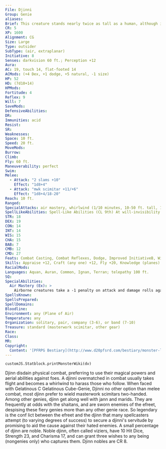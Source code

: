 ```yaml
---
File: Djinni
Group: Genie
aliases: 
Brief: This creature stands nearly twice as tall as a human, although its lower torso trails away into a vortex of mist and wind.
CR: 5
XP: 1600
Alignment: CG
Size: Large
Type: outsider
SubType: (air, extraplanar)
Initiative: 8
Senses: darkvision 60 ft.; Perception +12
Aura: 
AC: 19, touch 14, flat-footed 14
ACMods: (+4 Dex, +1 dodge, +5 natural, -1 size)
HP: 52
HD: (7d10+14)
HPMods: 
Fortitude: 4
Reflex: 9
Will: 7
SaveMods: 
DefensiveAbilities: 
DR: 
Immunities: acid
Resist: 
SR: 
Weaknesses: 
Space: 10 ft.
Speed: 20 ft.
MoveMods: 
Burrow: 
Climb: 
Fly: 60 ft.
Maneuverability: perfect
Swim: 
Melee: 
  - Attack: "2 slams +10"
    Effect: "1d8+4"
  - Attack: "mwk scimitar +11/+6"
    Effect: "1d8+4/18-20"
Reach: 10 ft.
Ranged: 
SpecialAttacks: air mastery, whirlwind (1/10 minutes, 10-50 ft. tall, 1d8+4 damage, DC 17)
SpellLikeAbilities: Spell-Like Abilities (CL 9th) At will-invisibility (self only), plane shift (willing targets to elemental planes, Astral Plane, or Material Plane only) 1/day-create food and water, create wine (as create water, but wine instead), gaseous form (for up to 1 hour), major creation (created vegetable matter is permanent), persistent image (DC 17), wind walk
STR: 18
DEX: 19
CON: 14
INT: 14
WIS: 15
CHA: 15
BAB: 7
CMB: 12
CMD: 27
Feats: Combat Casting, Combat Reflexes, Dodge, Improved InitiativeB, Wind Stance
Skills: Appraise +12, Craft (any one) +12, Fly +20, Knowledge (planes) +12, Perception +12, Sense Motive +12, Spellcraft +12, Stealth +10
RacialMods: 
Languages: Aquan, Auran, Common, Ignan, Terran; telepathy 100 ft.
SQ: 
SpecialAbilities:
  Air Mastery (Ex): >
    Airborne creatures take a -1 penalty on attack and damage rolls against a djinni. The djinn (singular djinni) are genies from the Plane of Air. They are said to be made of the stuff of clouds, with the strength of the mightiest storms. A djinni is about 10 feet tall and weighs about 1,000 pounds.
SpellsKnown: 
SpellsPrepared: 
SpellDomains: 
Bloodline: 
Environment: any (Plane of Air)
Temperature: any
Organization: solitary, pair, company (3-6), or band (7-10)
Treasure: standard (masterwork scimitar, other gear)
Race: 
Class: 
MR: 
Copyright:
  Content: '[PFRPG Bestiary](http://www.d20pfsrd.com/bestiary/monster-listings/outsiders/genie/djinni)'
---
```

```dataviewjs
customJS.Statblock.printMonsterWiki(dv)
```
Djinn disdain physical combat, preferring to use their magical powers and aerial abilities against foes. A djinni overmatched in combat usually takes flight and becomes a whirlwind to harass those who follow. When faced with Gelatinous C Gelatinous Cube-Genie, Djinni no other option than melee combat, most djinn prefer to wield masterwork scimitars two-handed. Among other genies, djinn get along well with jann and marids. They are frequently at odds with the shaitans, and are sworn enemies of the efreet, despising these fiery genies more than any other genie race. So legendary is the conf lict between the efreet and the djinn that many spellcasters attempt (to varying degrees of success) to secure a djinni's servitude by promising to aid the cause against their hated enemies. A small percentage of djinn are noble. Noble djinn, often called viziers, have 10 Hit Dice, Strength 23, and Charisma 17, and can grant three wishes to any being (nongenies only) who captures them. Djinn nobles are CR 8.
